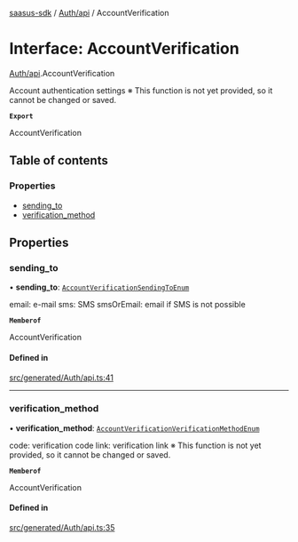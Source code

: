 [saasus-sdk](../README.md) / [Auth/api](../modules/Auth_api.md) / AccountVerification

# Interface: AccountVerification

[Auth/api](../modules/Auth_api.md).AccountVerification

Account authentication settings ※ This function is not yet provided, so it cannot be changed or saved.

**`Export`**

AccountVerification

## Table of contents

### Properties

- [sending\_to](Auth_api.AccountVerification.md#sending_to)
- [verification\_method](Auth_api.AccountVerification.md#verification_method)

## Properties

### sending\_to

• **sending\_to**: [`AccountVerificationSendingToEnum`](../modules/Auth_api.md#accountverificationsendingtoenum)

email: e-mail sms: SMS smsOrEmail: email if SMS is not possible

**`Memberof`**

AccountVerification

#### Defined in

[src/generated/Auth/api.ts:41](https://github.com/saasus-platform/saasus-sdk-javascript/blob/c6c266c/src/generated/Auth/api.ts#L41)

___

### verification\_method

• **verification\_method**: [`AccountVerificationVerificationMethodEnum`](../modules/Auth_api.md#accountverificationverificationmethodenum)

code: verification code link: verification link ※ This function is not yet provided, so it cannot be changed or saved.

**`Memberof`**

AccountVerification

#### Defined in

[src/generated/Auth/api.ts:35](https://github.com/saasus-platform/saasus-sdk-javascript/blob/c6c266c/src/generated/Auth/api.ts#L35)
